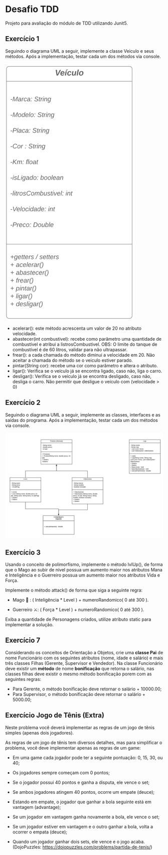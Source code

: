 # Desafio TDD

Projeto para avaliação do módulo de TDD utilizando Junit5.

## Exercício 1 

Seguindo o diagrama UML a seguir, implemente a classe Veiculo e seus métodos. Após a implementação, testar cada um dos métodos via console.

![UML1](imagens/UML1.png)

- acelerar(): este método acrescenta um valor de 20 no atributo velocidade.
- abastecer(int combustivel): recebe como parâmetro uma quantidade de combustível e atribui a listrosCombustivel. OBS: O limite do tanque de combustível é de 60 litros, validar para não ultrapassar.
- frear(): a cada chamada do método diminui a velocidade em 20. Não aceitar a chamada do método se o veiculo estiver parado.
- pintar(String cor): recebe uma cor como parâmetro e altera o atributo.
- ligar(): Verifica se o veículo já se encontra ligado, caso não, liga o carro.
- desligar(): Verifica se o veículo já se encontra desligado, caso não, desliga o carro. Não permitir que desligue o veículo com (velocidade > 0)

## Exercício 2

Seguindo o diagrama UML a seguir, implemente as classes, interfaces e as saídas do programa. Após a implementação, testar cada um dos métodos via console.

![UML2](imagens/UML2.png)

## Exercício 3
Usando o conceito de polimorfismo, implemente o método lvlUp(), de forma que o Mago ao subir de nível possua um aumento maior nos
atributos Mana e Inteligência e o Guerreiro possua um aumento maior nos atributos Vida e Força.

Implemente o método attack() de forma que siga a seguinte regra:

- Mago 🧹 : ( Inteligência * Level ) + numeroRandomico( 0 até 300 ).

- Guerreiro ⚔: ( Força * Level ) + numeroRandomico( 0 até 300 ).

Exiba a quantidade de Personagens criados, utilize atributo static para implementar a solução.

## Exercício 7 
Considerando os conceitos de Orientação a Objetos, crie uma **classe Pai** de nome Funcionário com os seguintes atributos (nome, idade e salário) e mais três classes Filhas (Gerente, Supervisor e Vendedor). Na classe Funcionário deve existir um **método** de nome **bonificação** que retorna o salário, nas classes filhas deve existir o mesmo método bonificação porem com as seguintes regras:

- Para Gerente, o método bonificação deve retornar o salário + 10000.00;
- Para Supervisor, o método bonificação deve retornar o salário + 5000.00;

## Exercício Jogo de Tênis (Extra)
Neste problema você deverá implementar as regras de um jogo de tênis simples (apenas dois jogadores).

As regras de um jogo de tênis tem diversos detalhes, mas para simplificar o problema, você deve implementar apenas as regras de um game:

- Em uma game cada jogador pode ter a seguinte pontuação: 0, 15, 30, ou 40;

- Os jogadores sempre começam com 0 pontos;

- Se o jogador possui 40 pontos e ganha a disputa, ele vence o set;

- Se ambos jogadores atingem 40 pontos, ocorre um empate (deuce);

- Estando em empate, o jogador que ganhar a bola seguinte está em vantagem (advantage);

- Se um jogador em vantagem ganha novamente a bola, ele vence o set;

- Se um jogador estiver em vantagem e o outro ganhar a bola, volta a ocorrer o empata (deuce);

- Quando um jogador ganhar dois sets, ele vence e o jogo acaba.
(DojoPuzzles: https://dojopuzzles.com/problems/partida-de-tenis/)


